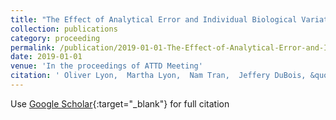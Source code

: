 ```yaml
---
title: "The Effect of Analytical Error and Individual Biological Variation of Hemoglobin A1c on the Risk of Misclassification of Diabetes and Pre-Diabetes American Diabetes Association Diagnostic Criteria"
collection: publications
category: proceeding
permalink: /publication/2019-01-01-The-Effect-of-Analytical-Error-and-Individual-Biological-Variation-of-Hemoglobin-A1c-on-the-Risk-of-Misclassification-of-Diabetes-and-Pre-Diabetes-American-Diabetes-Association-Diagnostic-Criteria
date: 2019-01-01
venue: 'In the proceedings of ATTD Meeting'
citation: ' Oliver Lyon,  Martha Lyon,  Nam Tran,  Jeffery DuBois, &quot;The Effect of Analytical Error and Individual Biological Variation of Hemoglobin A1c on the Risk of Misclassification of Diabetes and Pre-Diabetes American Diabetes Association Diagnostic Criteria.&quot; In the proceedings of ATTD Meeting, 2019.'
---
```

Use [Google Scholar](https://scholar.google.com/scholar?q=The+Effect+of+Analytical+Error+and+Individual+Biological+Variation+of+Hemoglobin+A1c+on+the+Risk+of+Misclassification+of+Diabetes+and+Pre+Diabetes+American+Diabetes+Association+Diagnostic+Criteria){:target="_blank"} for full citation